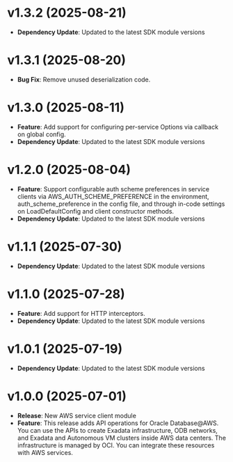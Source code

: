 # v1.3.2 (2025-08-21)

* **Dependency Update**: Updated to the latest SDK module versions

# v1.3.1 (2025-08-20)

* **Bug Fix**: Remove unused deserialization code.

# v1.3.0 (2025-08-11)

* **Feature**: Add support for configuring per-service Options via callback on global config.
* **Dependency Update**: Updated to the latest SDK module versions

# v1.2.0 (2025-08-04)

* **Feature**: Support configurable auth scheme preferences in service clients via AWS_AUTH_SCHEME_PREFERENCE in the environment, auth_scheme_preference in the config file, and through in-code settings on LoadDefaultConfig and client constructor methods.
* **Dependency Update**: Updated to the latest SDK module versions

# v1.1.1 (2025-07-30)

* **Dependency Update**: Updated to the latest SDK module versions

# v1.1.0 (2025-07-28)

* **Feature**: Add support for HTTP interceptors.
* **Dependency Update**: Updated to the latest SDK module versions

# v1.0.1 (2025-07-19)

* **Dependency Update**: Updated to the latest SDK module versions

# v1.0.0 (2025-07-01)

* **Release**: New AWS service client module
* **Feature**: This release adds API operations for Oracle Database@AWS. You can use the APIs to create Exadata infrastructure, ODB networks, and Exadata and Autonomous VM clusters inside AWS data centers. The infrastructure is managed by OCI. You can integrate these resources with AWS services.

